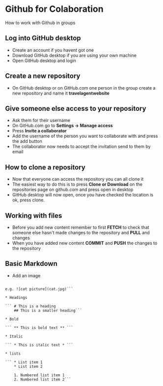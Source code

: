# Github for Colaboration
 How to work with Github in groups

## Log into GitHub desktop

* Create an account if you havent got one
* Download GitHub desktop if you are using your own machine
* Open GitHub desktop and login

## Create a new repository

* On GitHub desktop or on GitHub.com one person in the group create a new repository and name it **travelagentwebsite**

## Give someone else access to your repository

* Ask them for their username
* On GitHub.com go to **Settings -> Manage access**
* Press **Invite a collaborator** 
* Add the username of the person you want to collaborate with and press the add button
* The collaborator now needs to accept the invitation send to them by email

## How to clone a repository

* Now that everyone can access the repository you can all clone it
* The easiest way to do this is to press **Clone or Download** on the repositories page on github.com and press open in desktop
* GitHub desktop will now open, once you have checked the location is ok, press clone.

## Working with files

* Before you add new content remember to first **FETCH** to check that someone else hasn't made changes to the repository and **PULL** and changes
* When you have added new content **COMMIT** and **PUSH** the changes to the repository 


## Basic Markdown 

* Add an image

```![alternative text](imageURL) 

e.g. ![cat picture](cat.jpg)```

* Headings

``` # This is a heading
    ## This is a smaller heading```

* Bold

``` ** This is bold text ** ```

* Italic

``` * This is italic text * ```

* lists

``` * List item 1
    * List item 2

    1. Numbered list item 1
    2. Numbered list item 2```


